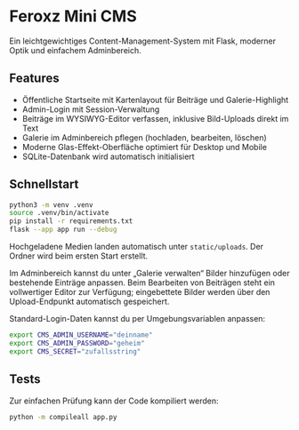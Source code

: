 # Feroxz Mini CMS

Ein leichtgewichtiges Content-Management-System mit Flask, moderner Optik und einfachem Adminbereich.

## Features

- Öffentliche Startseite mit Kartenlayout für Beiträge und Galerie-Highlight
- Admin-Login mit Session-Verwaltung
- Beiträge im WYSIWYG-Editor verfassen, inklusive Bild-Uploads direkt im Text
- Galerie im Adminbereich pflegen (hochladen, bearbeiten, löschen)
- Moderne Glas-Effekt-Oberfläche optimiert für Desktop und Mobile
- SQLite-Datenbank wird automatisch initialisiert

## Schnellstart

```bash
python3 -m venv .venv
source .venv/bin/activate
pip install -r requirements.txt
flask --app app run --debug
```

Hochgeladene Medien landen automatisch unter `static/uploads`. Der Ordner wird beim ersten Start erstellt.

Im Adminbereich kannst du unter „Galerie verwalten“ Bilder hinzufügen oder bestehende Einträge anpassen. Beim Bearbeiten von Beiträgen steht ein vollwertiger Editor zur Verfügung; eingebettete Bilder werden über den Upload-Endpunkt automatisch gespeichert.

Standard-Login-Daten kannst du per Umgebungsvariablen anpassen:

```bash
export CMS_ADMIN_USERNAME="deinname"
export CMS_ADMIN_PASSWORD="geheim"
export CMS_SECRET="zufallsstring"
```

## Tests

Zur einfachen Prüfung kann der Code kompiliert werden:

```bash
python -m compileall app.py
```
